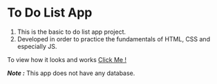 # To Do List App
1) This is the basic to do list app project.
2) Developed in order to practice the fundamentals of HTML, CSS and especially JS.


To view how it looks and works 
[Click Me !](https://js-practice-projects.vercel.app/)
<br/>

**_Note :_** This app does not have any database.